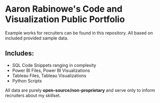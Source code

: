 # Aaron Rabinowe's Code and Visualization Public Portfolio
Example works for recruiters can be found in this repository. All based on included provided sample data.

## Includes:
- SQL Code Snippets ranging in complexity
- Power BI Files, Power BI Visualizations
- Tableau Files, Tableau Visualizations
- Python Scripts

All data are purely **open-source/non-proprietary** and serve only to inform recruiters about my skillset.
